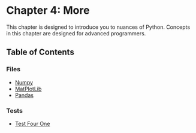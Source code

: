 # Chapter 4: More 

This chapter is designed to introduce you to nuances of Python. Concepts in this chapter are designed for 
advanced programmers.

## Table of Contents

### Files

- [Numpy](./Files/Numpy.py)
- [MatPlotLib](./Files/MatPlotLib.py)
- [Pandas](./Files/Pandas.py)

### Tests

- [Test Four One](./Tests/TestInstructions.py)

